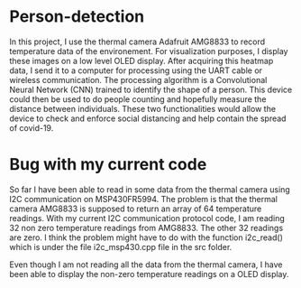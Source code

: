 # Person-detection
In this project, I use the thermal camera Adafruit AMG8833 to record temperature data of the environement. For visualization purposes, I display these images on a low level OLED display. After acquiring this heatmap data, I send it to a computer for processing using the UART cable or wireless communication. The processing algorithm is a Convolutional Neural Network (CNN) trained to identify the shape of a person. This device could then be used to do people counting and hopefully measure the distance between individuals. These two functionalities would allow the device to check and enforce social distancing and help contain the spread of covid-19.

# Bug with my current code
So far I have been able to read in some data from the thermal camera using I2C communication on MSP430FR5994. The problem is that the thermal camera AMG8833 is supposed to return an array of 64 temperature readings. With my current I2C communication protocol code, I am reading 32 non zero temperature readings from AMG8833. The other 32 readings are zero. I think the problem might have to do with the function i2c_read() which is under the file i2c_msp430.cpp file in the src folder. 

Even though I am not reading all the data from the thermal camera, I have been able to display the non-zero temperature readings on a OLED display. 
